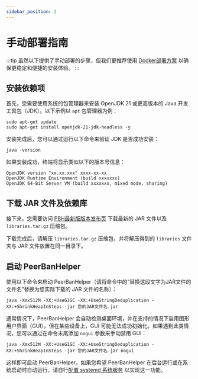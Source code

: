 ```yaml
---
sidebar_position: 2
---
```



# 手动部署指南

:::tip
虽然以下提供了手动部署的步骤，但我们更推荐使用 [Docker部署方案](../Docker.md) 以确保更稳定和便捷的安装体验。
:::

## 安装依赖项

首先，您需要使用系统的包管理器来安装 OpenJDK 21 或更高版本的 Java 开发工具包（JDK）。以下示例以 `apt` 包管理器为例：

```shell
sudo apt-get update
sudo apt-get install openjdk-21-jdk-headless -y
```

安装完成后，您可以通过运行以下命令来验证 JDK 是否成功安装：

```shell
java -version
```

如果安装成功，终端将显示类似以下的版本号信息：

```plain
OpenJDK version "xx.xx.xxx" xxxx-xx-xx
OpenJDK Runtime Environment (build xxxxxxx)
OpenJDK 64-Bit Server VM (build xxxxxxx, mixed mode, sharing)
```

## 下载 JAR 文件及依赖库

接下来，您需要访问 [PBH最新版版本发布页](https://github.com/PBH-BTN/PeerBanHelper/releases/latest) 下载最新的 JAR 文件以及 `libraries.tar.gz` 压缩包。

下载完成后，请解压 `libraries.tar.gz` 压缩包，并将解压得到的 `libraries` 文件夹与 JAR 文件放置在同一目录下。

## 启动 PeerBanHelper

使用以下命令来启动 PeerBanHelper（请将命令中的“替换这段文字为JAR文件的文件名”替换为您实际下载的 JAR 文件的名称）：

```shell
java -Xmx512M -XX:+UseG1GC -XX:+UseStringDeduplication -XX:+ShrinkHeapInSteps -jar 您的JAR文件名.jar
```

通常情况下，PeerBanHelper 会自动检测桌面环境，并在支持的情况下启用图形用户界面（GUI）。但在某些设备上，GUI 可能无法成功初始化。如果遇到此类情况，您可以通过在命令末尾添加 `nogui` 参数来手动禁用 GUI：

```shell
java -Xmx512M -XX:+UseG1GC -XX:+UseStringDeduplication -XX:+ShrinkHeapInSteps -jar 您的JAR文件名.jar nogui
```

这样即可启动 PeerBanHelper。如果您希望 PeerBanHelper 在后台运行或在系统启动时自动运行，请自行[配置 systemd 系统服务](https://github.com/PBH-BTN/PeerBanHelper/issues/179#issuecomment-2198225784) 以实现这一功能。